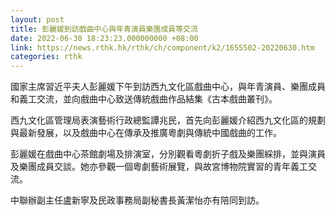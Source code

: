 ```yaml
---
layout: post
title: 彭麗媛到訪戲曲中心與年青演員樂團成員等交流
date: 2022-06-30 18:23:23.000000000 +08:00
link: https://news.rthk.hk/rthk/ch/component/k2/1655502-20220630.htm
categories: rthk
---
```


國家主席習近平夫人彭麗媛下午到訪西九文化區戲曲中心，與年青演員、樂團成員和義工交流，並向戲曲中心致送傳統戲曲作品結集《古本戲曲叢刊》。

西九文化區管理局表演藝術行政總監譚兆民，首先向彭麗媛介紹西九文化區的規劃與最新發展，以及戲曲中心在傳承及推廣粵劇與傳統中國戲曲的工作。

彭麗媛在戲曲中心茶館劇場及排演室，分別觀看粵劇折子戲及樂團綵排，並與演員及樂團成員交談。她亦參觀一個粵劇藝術展覽，與故宮博物院實習的青年義工交流。

中聯辦副主任盧新寧及民政事務局副秘書長黃潔怡亦有陪同到訪。

